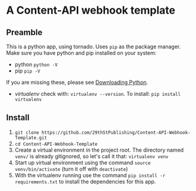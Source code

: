# A Content-API webhook template

## Preamble

This is a python app, using tornado. Uses `pip` as the package manager. Make sure you have python and pip installed on your system:

- python `python -V`
- pip `pip -V`

If you are missing these, please see [Downloading Python](https://wiki.python.org/moin/BeginnersGuide/Download).

- *virtualenv* check with: `virtualenv --version`. To install: `pip install virtualenv`

## Install

1. `git clone https://github.com/29thStPublishing/Content-API-Webhook-Template.git`
2. `cd Content-API-Webhook-Template`
3. Create a virtual environment in the project root. The directory named `venv/` is already gitignored, so let's call it that: `virtualenv venv`
4. Start up virtual environment using the command `source venv/bin/activate` (turn it off with `deactivate`)
5. With the virtualenv running use the command `pip install -r requirements.txt` to install the dependencies for this app.
